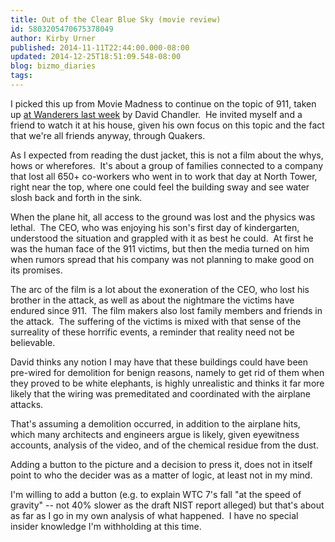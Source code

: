 ```yaml
---
title: Out of the Clear Blue Sky (movie review)
id: 5803205470675378049
author: Kirby Urner
published: 2014-11-11T22:44:00.000-08:00
updated: 2014-12-25T18:51:09.548-08:00
blog: bizmo_diaries
tags: 
---
```


I picked this up from Movie Madness to continue on the topic of 911, taken up [at Wanderers last week](http://controlroom.blogspot.com/2014/11/wanderers-2014114.html) by David Chandler.  He invited myself and a friend to watch it at his house, given his own focus on this topic and the fact that we're all friends anyway, through Quakers.

As I expected from reading the dust jacket, this is not a film about the whys, hows or wherefores.  It's about a group of families connected to a company that lost all 650+ co-workers who went in to work that day at North Tower, right near the top, where one could feel the building sway and see water slosh back and forth in the sink.

When the plane hit, all access to the ground was lost and the physics was lethal.  The CEO, who was enjoying his son's first day of kindergarten, understood the situation and grappled with it as best he could.  At first he was the human face of the 911 victims, but then the media turned on him when rumors spread that his company was not planning to make good on its promises.

The arc of the film is a lot about the exoneration of the CEO, who lost his brother in the attack, as well as about the nightmare the victims have endured since 911.  The film makers also lost family members and friends in the attack.  The suffering of the victims is mixed with that sense of the surreality of these horrific events, a reminder that reality need not be believable.

David thinks any notion I may have that these buildings could have been pre-wired for demolition for benign reasons, namely to get rid of them when they proved to be white elephants, is highly unrealistic and thinks it far more likely that the wiring was premeditated and coordinated with the airplane attacks.

That's assuming a demolition occurred, in addition to the airplane hits, which many architects and engineers argue is likely, given eyewitness accounts, analysis of the video, and of the chemical residue from the dust.

Adding a button to the picture and a decision to press it, does not in itself point to who the decider was as a matter of logic, at least not in my mind.

I'm willing to add a button (e.g. to explain WTC 7's fall "at the speed of gravity" -- not 40% slower as the draft NIST report alleged) but that's about as far as I go in my own analysis of what happened.  I have no special insider knowledge I'm withholding at this time.